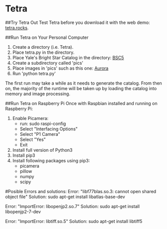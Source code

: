 # Tetra

##Try Tetra Out
Test Tetra before you download it with the web demo: <a href="http://tetra.rocks" target="_blank">tetra.rocks</a>.



##Run Tetra on Your Personal Computer

1. Create a directory (i.e. Tetra).
2. Place tetra.py in the directory.
3. Place Yale's Bright Star Catalog in the directory: <a href="http://tdc-www.harvard.edu/catalogs/BSC5" target="_blank">BSC5</a>
4. Create a subdirectory called 'pics'
5. Place images in 'pics' such as this one: <a href="http://i.imgur.com/7qPnoi1.jpg" target="_blank">Aurora</a>
6. Run 'python tetra.py'

The first run may take a while as it needs to generate the catalog.  From then on, the majority of the runtime will be taken up by loading the catalog into memory and image processing.



##Run Tetra on Raspberry Pi
Once with Raspbian installed and running on Raspberry Pi:
1. Enable Picamera:
	- run: sudo raspi-config
	- Select "Interfacing Options"
	- Select "P1 Camera"
	- Select "Yes"
	- Exit
2. Install full version of Python3
3. Install pip3
4. Install following packages using pip3:
	- picamera
	- pillow
	- numpy
	- scipy


#Posible Errors and solutions:
Error: "libf77blas.so.3: cannot open shared object file"
Solution:  sudo apt-get install libatlas-base-dev

Error: "ImportError: libopenjp2.so.7"
Solution: sudo apt-get install libopenjp2-7-dev

Error: "ImportError: libtiff.so.5"
Solution: sudo apt-get install libtiff5 





